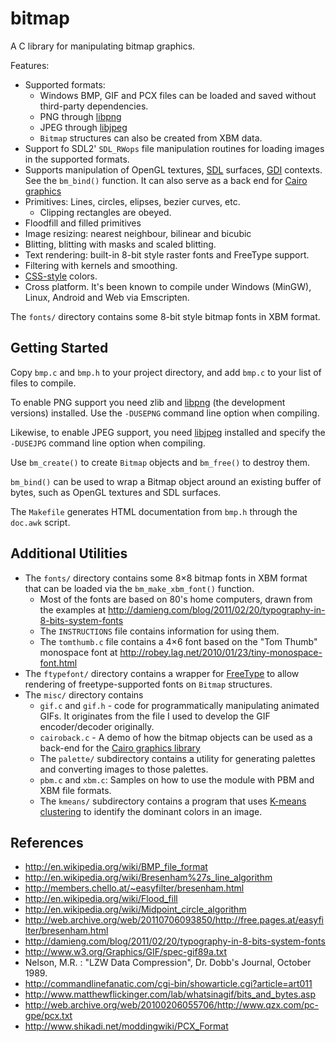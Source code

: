 # bitmap

A C library for manipulating bitmap graphics.

Features:
* Supported formats:
  * Windows BMP, GIF and PCX files can be loaded and saved without third-party
    dependencies.
  * PNG through [libpng](http://www.libpng.org)
  * JPEG through [libjpeg](http://www.ijg.org/)
  * `Bitmap` structures can also be created from XBM data.
* Support fo SDL2' `SDL_RWops` file manipulation routines for loading images in
  the supported formats.
* Supports manipulation of OpenGL textures, [SDL](https://www.libsdl.org/) surfaces,
  [GDI](https://en.wikipedia.org/wiki/Graphics_Device_Interface) contexts. See the
  `bm_bind()` function. It can also serve as a back end for
  [Cairo graphics](https://cairographics.org)
* Primitives: Lines, circles, elipses, bezier curves, etc.
  * Clipping rectangles are obeyed.
* Floodfill and filled primitives
* Image resizing: nearest neighbour, bilinear and bicubic
* Blitting, blitting with masks and scaled blitting.
* Text rendering: built-in 8-bit style raster fonts and FreeType support.
* Filtering with kernels and smoothing.
* [CSS-style](http://en.wikipedia.org/wiki/Web_colors) colors.
* Cross platform. It's been known to compile under Windows (MinGW), Linux,
  Android and Web via Emscripten.

The `fonts/` directory contains some 8-bit style bitmap fonts in XBM format.

## Getting Started

Copy `bmp.c` and `bmp.h` to your project directory, and add `bmp.c` to your
list of files to compile.

To enable PNG support you need zlib and [libpng](http://www.libpng.org) (the
development versions) installed. Use the `-DUSEPNG` command line option when
compiling.

Likewise, to enable JPEG support, you need [libjpeg](http://www.ijg.org/)
installed and specify the `-DUSEJPG` command line option when compiling.

Use `bm_create()` to create `Bitmap` objects and `bm_free()` to destroy them.

`bm_bind()` can be used to wrap a Bitmap object around an existing buffer of
bytes, such as OpenGL textures and SDL surfaces.

The `Makefile` generates HTML documentation from `bmp.h` through the `doc.awk`
script.

## Additional Utilities

* The `fonts/` directory contains some 8&times;8 bitmap fonts in XBM format
  that can be loaded via the `bm_make_xbm_font()` function.
  * Most of the fonts are based on 80's home computers, drawn from the examples
  at http://damieng.com/blog/2011/02/20/typography-in-8-bits-system-fonts
  * The `INSTRUCTIONS` file contains information for using them.
  * The `tomthumb.c` file contains a 4&times;6 font based on the "Tom Thumb"
    monospace font at http://robey.lag.net/2010/01/23/tiny-monospace-font.html
* The `ftypefont/` directory contains a wrapper for
  [FreeType](http://www.freetype.org/) to allow rendering of freetype-supported
  fonts on `Bitmap` structures.
* The `misc/` directory contains
  * `gif.c` and `gif.h` - code for programmatically manipulating animated GIFs.
    It originates from the file I used to develop the GIF encoder/decoder originally.
  * `cairoback.c` - A demo of how the bitmap objects can be used as a back-end
    for the [Cairo graphics library](https://cairographics.org)
  * The `palette/` subdirectory contains a utility for generating palettes and
    converting images to those palettes.
  * `pbm.c` and `xbm.c`: Samples on how to use the module with PBM and XBM file
    formats.
  * The `kmeans/` subdirectory contains a program that uses
    [K-means clustering](https://en.wikipedia.org/wiki/K-means_clustering)
    to identify the dominant colors in an image.

## References

- <http://en.wikipedia.org/wiki/BMP_file_format>
- <http://en.wikipedia.org/wiki/Bresenham%27s_line_algorithm>
- <http://members.chello.at/~easyfilter/bresenham.html>
- <http://en.wikipedia.org/wiki/Flood_fill>
- <http://en.wikipedia.org/wiki/Midpoint_circle_algorithm>
- <http://web.archive.org/web/20110706093850/http://free.pages.at/easyfilter/bresenham.html>
- <http://damieng.com/blog/2011/02/20/typography-in-8-bits-system-fonts>
- <http://www.w3.org/Graphics/GIF/spec-gif89a.txt>
- Nelson, M.R. : "LZW Data Compression", Dr. Dobb's Journal, October 1989.
- <http://commandlinefanatic.com/cgi-bin/showarticle.cgi?article=art011>
- <http://www.matthewflickinger.com/lab/whatsinagif/bits_and_bytes.asp>
- <http://web.archive.org/web/20100206055706/http://www.qzx.com/pc-gpe/pcx.txt>
- <http://www.shikadi.net/moddingwiki/PCX_Format>
